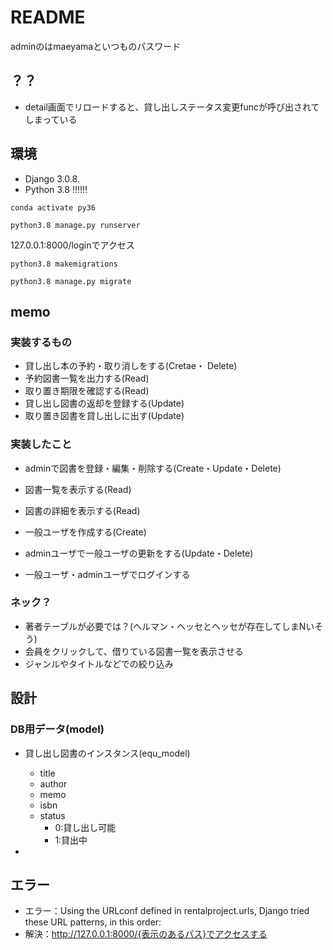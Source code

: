# README

adminのはmaeyamaといつものパスワード

## ？？
- detail画面でリロードすると、貸し出しステータス変更funcが呼び出されてしまっている

## 環境

- Django 3.0.8.
- Python 3.8 !!!!!!

```
conda activate py36
```

```
python3.8 manage.py runserver
```


127.0.0.1:8000/loginでアクセス


```
python3.8 makemigrations

python3.8 manage.py migrate
```


## memo 

### 実装するもの

- 貸し出し本の予約・取り消しをする(Cretae・ Delete)
- 予約図書一覧を出力する(Read)
- 取り置き期限を確認する(Read)
- 貸し出し図書の返却を登録する(Update)
- 取り置き図書を貸し出しに出す(Update)


### 実装したこと
- adminで図書を登録・編集・削除する(Create・Update・Delete)
- 図書一覧を表示する(Read)
- 図書の詳細を表示する(Read)

- 一般ユーザを作成する(Create)
- adminユーザで一般ユーザの更新をする(Update・Delete)
- 一般ユーザ・adminユーザでログインする

### ネック？
- 著者テーブルが必要では？(ヘルマン・ヘッセとヘッセが存在してしまNいそう)
- 会員をクリックして、借りている図書一覧を表示させる
- ジャンルやタイトルなどでの絞り込み


## 設計

### DB用データ(model)

- 貸し出し図書のインスタンス(equ_model)
    - title
    - author
    - memo
    - isbn
    - status
        - 0:貸し出し可能
        - 1:貸出中

- 


##



## エラー
- エラー：Using the URLconf defined in rentalproject.urls, Django tried these URL patterns, in this order:
- 解決：http://127.0.0.1:8000/{表示のあるパス}でアクセスする